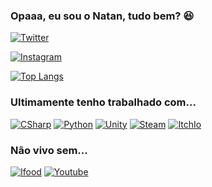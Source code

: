 ### Opaaa, eu sou o Natan, tudo bem? 😆




[![Twitter](https://img.shields.io/badge/Twitter-1DA1F2?style=for-the-badge&logo=twitter&logoColor=white)](https://twitter.com/leanataneto)

[![Instagram](https://img.shields.io/badge/Instagram-E4405F?style=for-the-badge&logo=instagram&logoColor=white)](https://www.instagram.com/leanataneto/)

[![Top Langs](https://github-readme-stats.vercel.app/api/top-langs/?username=DevNataneto&langs_count=8)](https://github.com/DevNataneto/github-readme-stats)




### Ultimamente tenho trabalhado com...


[![CSharp](https://img.shields.io/badge/C%23-239120?style=for-the-badge&logo=c-sharp&logoColor=white
)](https://docs.microsoft.com/pt-br/dotnet/csharp/tour-of-csharp/) [![Python](https://img.shields.io/badge/Python-3776AB?style=for-the-badge&logo=python&logoColor=white)](https://www.python.org/) [![Unity](https://img.shields.io/badge/Unity-100000?style=for-the-badge&logo=unity&logoColor=white)](https://unity.com/) [![Steam](https://img.shields.io/badge/Steam-000000?style=for-the-badge&logo=steam&logoColor=white)](https://store.steampowered.com/) [![ItchIo](https://img.shields.io/badge/Itch.io-FA5C5C?style=for-the-badge&logo=itch.io&logoColor=white
)](https://itch.io/)


### Não vivo sem...


[![Ifood](https://img.shields.io/badge/iFood-EA1D2C?style=for-the-badge&logo=ifood&logoColor=white)](https://www.ifood.com.br//)
[![Youtube](https://img.shields.io/badge/YouTube-FF0000?style=for-the-badge&logo=youtube&logoColor=white
)](https://youtube.com.br)
